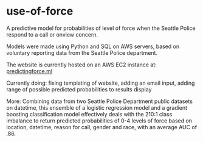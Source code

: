 # use-of-force

A predictive model for probabilities of level of force when the Seattle Police respond to a call or onview concern.

Models were made using Python and SQL on AWS servers, based on voluntary reporting data from the Seattle Police department.

The website is currently hosted on an AWS EC2 instance at: [predictingforce.ml](https://predictingforce.ml)

Currently doing: fixing templating of website, adding an email input, adding range of possible predicted probabilities to results display

More: 
Combining data from two Seattle Police Department public datasets on datetime, this ensemble of a logistic regression model and a gradient boosting classification model effectively deals with the 210:1 class imbalance to return predicted probabilities of 0-4 levels of force based on location, datetime, reason for call, gender and race, with an average AUC of .86.
